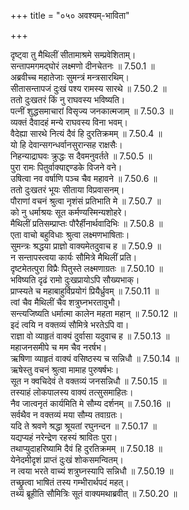 +++
title = "०५० अवश्यम्-भाविता"

+++


  
दृष्ट्वा तु मैथिलीं सीतामाश्रमे सम्प्रवेशिताम्।  
सन्तापमगमद्घोरं लक्ष्मणो दीनचेतनः ॥ 7.50.1 ॥   
अब्रवीच्च महातेजाः सुमन्त्रं मन्त्रसारथिम्।  
सीतासन्तापजं दुःखं पश्य रामस्य सारथे ॥ 7.50.2 ॥   
ततो दुःखतरं किं नु राघवस्य भविष्यति।  
पत्नीं शुद्धसमाचारां विसृज्य जनकात्मजाम् ॥ 7.50.3 ॥   
व्यक्तं दैवादहं मन्ये राघवस्य विना भवम्।  
वैदेह्या सारथे नित्यं दैवं हि दुरतिक्रमम् ॥ 7.50.4 ॥   
यो हि देवान्सगन्धर्वानसुरान्सह राक्षसैः।  
निहन्याद्राघवः क्रुद्धः स दैवमनुवर्तते ॥ 7.50.5 ॥   
पुरा रामः पितुर्वाक्याद्दण्डके विजने वने।  
उषित्वा नव वर्षाणि पञ्च चैव महावने ॥ 7.50.6 ॥   
ततो दुःखतरं भूयः सीताया विप्रवासनम्।  
पौराणां वचनं श्रुत्वा नृशंसं प्रतिभाति मे ॥ 7.50.7 ॥   
को नु धर्माश्रयः सूत कर्मण्यस्मिन्यशोहरे।  
मैथिलीं प्रतिसम्प्राप्तः पौरैर्हीनार्थवादिभिः ॥ 7.50.8 ॥   
एता वाचो बहुविधाः श्रुत्वा लक्ष्मणभाषिताः।  
सुमन्त्रः श्रद्धया प्राज्ञो वाक्यमेतदुवाच ह ॥ 7.50.9 ॥   
न सन्तापस्त्वया कार्यः सौमित्रे मैथिलीं प्रति।  
दृष्टमेतत्पुरा विप्रैः पितुस्ते लक्ष्मणाग्रतः ॥ 7.50.10 ॥   
भविष्यति दृढं रामो दुःखप्रायोऽपि सौख्यभाक्।  
प्राप्स्यते च महाबाहुर्विप्रयोगं प्रियैर्ध्रुवम् ॥ 7.50.11 ॥   
त्वां चैव मैथिलीं चैव शत्रुघ्नभरतावुभौ।  
सन्त्यजिष्यति धर्मात्मा कालेन महता महान् ॥ 7.50.12 ॥   
इदं त्वयि न वक्तव्यं सौमित्रे भरतेऽपि वा।  
राज्ञा वो व्याहृतं वाक्यं दुर्वासा यदुवाच ह ॥ 7.50.13 ॥   
महाजनसमीपे च मम चैव नरर्षभ।  
ऋषिणा व्याहृतं वाक्यं वसिष्ठस्य च सन्निधौ ॥ 7.50.14 ॥   
ऋषेस्तु वचनं श्रुत्वा मामाह पुरुषर्षभः।  
सूत न क्वचिदेवं ते वक्तव्यं जनसन्निधौ ॥ 7.50.15 ॥   
तस्याहं लोकपालस्य वाक्यं तत्सुसमाहितः।  
नैव जात्वनृतं कार्यमिति मे सौम्य दर्शनम् ॥ 7.50.16 ॥   
सर्वथैव न वक्तव्यं मया सौम्य तवाग्रतः।  
यदि ते श्रवणे श्रद्धा श्रूयतां रघुनन्दन ॥ 7.50.17 ॥   
यद्यप्यहं नरेन्द्रेण रहस्यं श्रावितः पुरा।  
तथाप्युदाहरिष्यामि दैवं हि दुरतिक्रमम् ॥ 7.50.18 ॥   
येनेदमीदृशं प्राप्तं दुःखं शोकसमन्वितम्।  
न त्वया भरते वाच्यं शत्रुघ्नस्यापि सन्निधौ ॥ 7.50.19 ॥   
तच्छ्रुत्वा भाषितं तस्य गम्भीरार्थपदं महत्।  
तथ्यं ब्रूहीति सौमित्रिः सूतं वाक्यमथाब्रवीत् ॥ 7.50.20 ॥   
